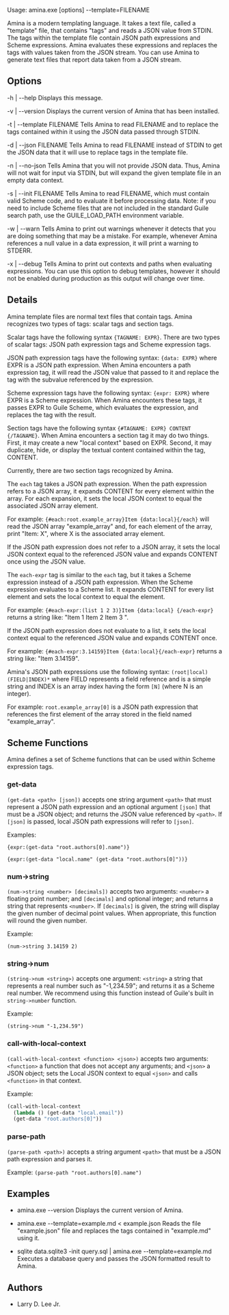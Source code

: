 Usage: amina.exe [options] --template=FILENAME

Amina is a modern templating language. It takes a text file, called a "template"
file, that contains "tags" and reads a JSON value from STDIN. The tags within
the template file contain JSON path expressions and Scheme expressions. Amina
evaluates these expressions and replaces the tags with values taken from the
JSON stream. You can use Amina to generate text files that report data taken
from a JSON stream.

Options
-------

  -h | --help
  Displays this message.

  -v | --version
  Displays the current version of Amina that has been installed.

  -t | --template FILENAME
  Tells Amina to read FILENAME and to replace the tags contained within it using
  the JSON data passed through STDIN.

  -d | --json FILENAME
  Tells Amina to read FILENAME instead of STDIN to get the JSON data that it
  will use to replace tags in the template file.

  -n | --no-json
  Tells Amina that you will not provide JSON data. Thus, Amina will not wait for
  input via STDIN, but will expand the given template file in an empty data
  context.

  -s | --init FILENAME
  Tells Amina to read FILENAME, which must contain valid Scheme code, and to
  evaluate it before processing data. Note: if you need to include
  Scheme files that are not included in the standard Guile search
  path, use the GUILE_LOAD_PATH environment variable.

  -w | --warn
  Tells Amina to print out warnings whenever it detects that you are
  doing something that may be a mistake. For example, whenever Amina
  references a null value in a data expression, it will print a
  warning to STDERR.

  -x | --debug
  Tells Amina to print out contexts and paths when evaluating
  expressions. You can use this option to debug templates, however it
  should not be enabled during production as this output will change
  over time.

Details
-------

Amina template files are normal text files that contain tags. Amina recognizes
two types of tags: scalar tags and section tags.

Scalar tags have the following syntax `{TAGNAME: EXPR}`. There are two types of
scalar tags: JSON path expression tags and Scheme expression tags.

JSON path expression tags have the following syntax: `{data: EXPR}` where
EXPR is a JSON path expression. When Amina encounters a path expression
tag, it will read the JSON value that passed to it and replace the tag with the
subvalue referenced by the expression.

Scheme expression tags have the following syntax: `{expr: EXPR}` where
EXPR is a Scheme expression. When Amina encounters these tags, it passes
EXPR to Guile Scheme, which evaluates the expression, and replaces the tag
with the result.

Section tags have the following syntax `{#TAGNAME: EXPR} CONTENT {/TAGNAME}`.
When Amina encounters a section tag it may do two things. First, it may create a
new "local context" based on EXPR. Second, it may duplicate, hide, or display
the textual content contained within the tag, CONTENT.

Currently, there are two section tags recognized by Amina.

The `each` tag takes a JSON path expression. When the path expression refers to
a JSON array, it expands CONTENT for every element within the array. For each
expansion, it sets the local JSON context to equal the associated JSON array
element.

For example: `{#each:root.example_array}Item {data:local}{/each}` will read the
JSON array "example_array" and, for each element of the array, print "Item: X",
where X is the associated array element.

If the JSON path expression does not refer to a JSON array, it sets the local
JSON context equal to the referenced JSON value and expands CONTENT once using
the JSON value.

The `each-expr` tag is similar to the `each` tag, but it takes a Scheme
expression instead of a JSON path expression. When the Scheme expression
evaluates to a Scheme list. It expands CONTENT for every list element and sets
the local context to equal the element.

For example: `{#each-expr:(list 1 2 3)}Item {data:local} {/each-expr}` returns a
string like: "Item 1 Item 2 Item 3 ".

If the JSON path expression does not evaluate to a list, it sets the local
context equal to the referenced JSON value and expands CONTENT once.

For example: `{#each-expr:3.14159}Item {data:local}{/each-expr}` returns a
string like: "Item 3.14159".

Amina's JSON path expressions use the following syntax:
`(root|local)(FIELD|INDEX)*` where FIELD represents a field reference and is a
simple string and INDEX is an array index having the form `[N]` (where N is an
integer).

For example: `root.example_array[0]` is a JSON path expression that references
the first element of the array stored in the field named "example_array".

Scheme Functions
----------------

Amina defines a set of Scheme functions that can be used within Scheme
expression tags.

### get-data

`(get-data <path> [json])` accepts one string argument `<path>` that must
represent a JSON path expression and an optional argument `[json]` that must be
a JSON object; and returns the JSON value referenced by `<path>`. If `[json]` is
passed, local JSON path expressions will refer to `[json]`.

Examples:

```
{expr:(get-data "root.authors[0].name")}
```

```
{expr:(get-data "local.name" (get-data "root.authors[0]"))}
```

### num->string

`(num->string <number> [decimals])` accepts two arguments: `<number>` a
floating point number; and `[decimals]` and optional integer; and returns a
string that represents `<number>`. If `[decimals]` is given, the string will
display the given number of decimal point values. When appropriate, this
function will round the given number.

Example:

`(num->string 3.14159 2)`

### string->num

`(string->num <string>)` accepts one argument: `<string>` a string
that represents a real number such as "-1,234.59"; and returns it as a
Scheme real number. We recommend using this function instead of
Guile's built in `string->number` function.

Example:

`(string->num "-1,234.59")`

### call-with-local-context

`(call-with-local-context <function> <json>)` accepts two arguments:
`<function>` a function that does not accept any arguments; and `<json>` a JSON
object; sets the Local JSON context to equal `<json>` and calls `<function>` in
that context.

Example:

```lisp
(call-with-local-context
  (lambda () (get-data "local.email"))
  (get-data "root.authors[0]"))
```

### parse-path

`(parse-path <path>)` accepts a string argument `<path>` that must be a JSON
path expression and parses it.

Example: `(parse-path "root.authors[0].name")`

Examples
--------

* amina.exe --version
  Displays the current version of Amina.

* amina.exe --template=example.md < example.json
  Reads the file "example.json" file and replaces the tags contained in
  "example.md" using it.

* sqlite data.sqlite3 -init query.sql | amina.exe --template=example.md
  Executes a database query and passes the JSON formatted result to Amina.

Authors
-------

* Larry D. Lee Jr.